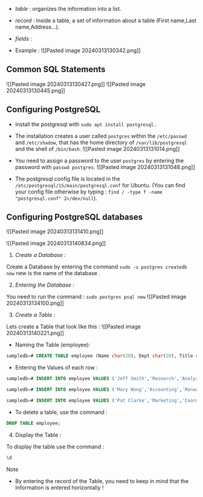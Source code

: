 - *table* : organizes the information into a list.
- *record* : inside a table, a set of information about a table (First name,Last name,Address...).
- *fields* : 

- Example :
  ![[Pasted image 20240313130342.png]]

## Common SQL Statements 

![[Pasted image 20240313130427.png]]
![[Pasted image 20240313130445.png]]

## Configuring PostgreSQL

- Install the postgresql with `sudo apt install postgresql` .
- The installation creates a user called `postgres` within the `/etc/passwd` and `/etc/shadow`, that has the home directory of `/var/lib/postgresql` and the shell of `/bin/bash`.
  ![[Pasted image 20240313131014.png]]
  
- You need to assign a password to the user `postgres` by entering the password with `passwd postgres`.
  ![[Pasted image 20240313131048.png]]

- The postgresql config file is located in the `/etc/postgresql/15/main/postgresql.conf` for Ubuntu. 
  (You can find your config file otherwise by typing : `find / -type f -name "postgresql.conf" 2>/dev/null`).
  
## Configuring PostgreSQL databases

![[Pasted image 20240313131410.png]]

![[Pasted image 20240313140834.png]]


1. *Create a Database :*

Create a Database by entering the command `sudo -u postgres createdb new` new is the name of the database .

2. *Entering the Database :*

You need to run the command : `sudo postgres psql new` 
![[Pasted image 20240313134100.png]]

3. *Create a Table :* 

Lets create a Table that look like this :
![[Pasted image 20240313140221.png]]

- Naming the Table (employee):
  
```sql
sampledb=# CREATE TABLE employee (Name char(20), Dept char(20), Title char(20));
```

- Entering the Values of each row :
  
```sql
sampledb=# INSERT INTO employee VALUES ('Jeff Smith','Research','Analyst');

sampledb=# INSERT INTO employee VALUES ('Mary Wong','Accounting','Manager');

sampledb=# INSERT INTO employee VALUES ('Pat Clarke','Marketing','Coordinator');
```


- To delete a table, use the command :

```sql
DROP TABLE employee;
```

4. Display the Table :

To display the table use the command :

```sql
\d
```



> [!NOTE]
> - By entering the record of the Table, you need to keep in mind that the Information is entered horizontally ! 




